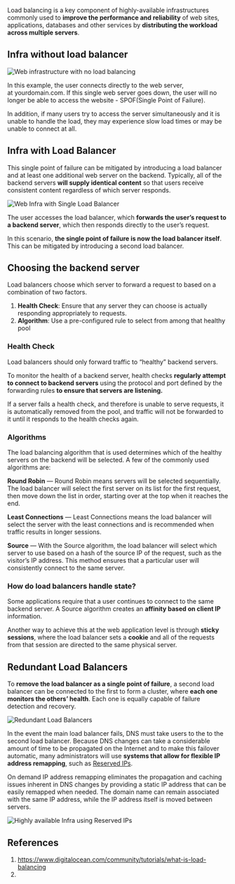 Load balancing is a key component of highly-available infrastructures commonly used to **improve the performance and reliability** of web sites, applications, databases and other services by **distributing the workload across multiple servers**.

## Infra without load balancer

![Web infrastructure with no load balancing](wo_load_b.png)

In this example, the user connects directly to the web server, at yourdomain.com. If this single web server goes down, the user will no longer be able to access the website - SPOF(Single Point of Failure).

In addition, if many users try to access the server simultaneously and it is unable to handle the load, they may experience slow load times or may be unable to connect at all.

## Infra with Load Balancer

This single point of failure can be mitigated by introducing a load balancer and at least one additional web server on the backend. Typically, all of the backend servers **will supply identical content** so that users receive consistent content regardless of which server responds.

![Web Infra with Single Load Balancer](infra_with_lb.png)

The user accesses the load balancer, which **forwards the user’s request to a backend server**, which then responds directly to the user’s request. 

In this scenario, **the single point of failure is now the load balancer itself**. This can be mitigated by introducing a second load balancer.

## Choosing the backend server
Load balancers choose which server to forward a request to based on a combination of two factors. 

1. **Health Check**: Ensure that any server they can choose is actually responding appropriately to requests.
2. **Algorithm**: Use a pre-configured rule to select from among that healthy pool

### Health Check
Load balancers should only forward traffic to “healthy” backend servers. 

To monitor the health of a backend server, health checks **regularly attempt to connect to backend servers** using the protocol and port defined by the forwarding rules **to ensure that servers are listening.** 

If a server fails a health check, and therefore is unable to serve requests, it is automatically removed from the pool, and traffic will not be forwarded to it until it responds to the health checks again.

### Algorithms
The load balancing algorithm that is used determines which of the healthy servers on the backend will be selected. A few of the commonly used algorithms are:

**Round Robin** — Round Robin means servers will be selected sequentially. The load balancer will select the first server on its list for the first request, then move down the list in order, starting over at the top when it reaches the end.

**Least Connections** — Least Connections means the load balancer will select the server with the least connections and is recommended when traffic results in longer sessions.

**Source** — With the Source algorithm, the load balancer will select which server to use based on a hash of the source IP of the request, such as the visitor’s IP address. This method ensures that a particular user will consistently connect to the same server.

### How do load balancers handle state?
Some applications require that a user continues to connect to the same backend server. A Source algorithm creates an **affinity based on client IP** information. 

Another way to achieve this at the web application level is through **sticky sessions**, where the load balancer sets a **cookie** and all of the requests from that session are directed to the same physical server.

## Redundant Load Balancers
To **remove the load balancer as a single point of failure**, a second load balancer can be connected to the first to form a cluster, where **each one monitors the others’ health**. Each one is equally capable of failure detection and recovery.

![Redundant Load Balancers](red_lb.png)

In the event the main load balancer fails, DNS must take users to the to the second load balancer. Because DNS changes can take a considerable amount of time to be propagated on the Internet and to make this failover automatic, many administrators will use **systems that allow for flexible IP address remapping**, such as [Reserved IPs](https://www.digitalocean.com/community/tutorials/how-to-use-floating-ips-on-digitalocean). 

On demand IP address remapping eliminates the propagation and caching issues inherent in DNS changes by providing a static IP address that can be easily remapped when needed. The domain name can remain associated with the same IP address, while the IP address itself is moved between servers.

![Highly available Infra using Reserved IPs](ha-diagram-animated.gif)

## References
1. https://www.digitalocean.com/community/tutorials/what-is-load-balancing
2. 